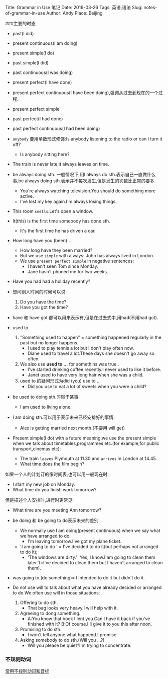 Title: Grammar in Use 笔记
Date: 2016-03-26
Tags: 英语,语法
Slug: notes-of-grammar-in-use
Author: Andy
Place: Beijing

###主要的时态
* past(I did)
* present continuous(I am doing)
* present simple(I do)
* past simple(I did)
* past continuous(I was doing)
* present perfect(I have done)
* present perfect continuous(I have been doing),强调从过去到现在的一个过程.
* present perfect simple 
* past perfect(I had done)
* past perfect continuous(I had been doing)

* `anybody` 要用单数形式修饰:Is anybody listening to the radio or can I turn it off?
    * Is anybody sitting here?
* The train is never late,it always leaves on time.
* be always doing sth.
    一般情况下,用I always do sth.表示自己一直做什么事,be always doing sth.表示并不每次发生,但是发生的次数比正常的要多.
    * You're always watching television.You should do something more active.
    * I've lost my key again.I'm always losing things.
* This room `smells`.Let's open a window.
* It(this) is the first time somebody has done sth.
    * It's the first time he has driven a car.
* How long have you (been)...
    * How long have they been married?
    * But we use `simple` with always: John has always lived in London.
    * We use `present perfect simple` in negative sentences:
        * I haven't seen Tom since Monday.
        * Jane hasn't phoned me for two weeks.
* Have you had had a holiday recently?
* 想问别人时间的时候可以说:
    1. Do you have the time?
    2. Have you got the time?
* have 和 have got 都可以用来表示有,但是在过去式中,用had(不用had got).
* used to
    1. "Something used to happen" = something happened regularly in the past but no longer happens.
        * I used to play tennis a lot but I don't play often now.
        * Diane used to travel a lot.These days she doesn't go away so often.
    2. We also use **used to ...** for somethins was true .
        * I've started drinking coffee recently.I never used to like it before.
        * Janet used to have very long hair when she was a child.
    3. used to 的疑问形式为did (you) use to ...
        * Did you use to eat a lot of sweets when you were a child?
* be used to doing sth.习惯于某事
   * I am used to living alone.
* I am doing sth.可以用于表示未来已经安排好的事情.
    * Alex is getting married next month.(不要用 will get)
* Present simple(I do) with a future meaning:we use the present simple when we talk about timetables,programmes etc.(for example,for public transport,cinemas etc):
    * The train `leaves` Plymouth at 11.30 and `arrives` in London at 14.45.
    * What time does the film begin?

如果一个人的计划订的像时间表,也可以用一般现在时:

* I start my new job on Monday.
* What time do you finish work tomorrow?

但是描述个人安排时,进行时更常见:

* What time are you meeting Ann tomorrow?

* be doing 和 be going to do表示未来的差别
    * We normally use I am doing(present continuous) when we say what we have arranged to do.
        * I'm leaving tomorrow.I've got my plane ticket.
    * 'I am going to do ' = I've decided to do it(but perhaps not arranged to do it);
        * 'The windows are dirty.' 'Yes, I know.I'am going to clean them later.'(=I've decided to clean them but I haven't arranged to clean them).
* was going to (do something)= I intended to do it but didn't do it.
* Do not use will to talk about what you have already decided or arranged to do.We often use will in those situations:
    1. Offering to do sth.
        * That bag looks very heavy.I will help with it.
    2. Agreeing to dong something.
        * A:You know that book I lent you.Can I have it back if you've finished with it? B:Of course.I'll give it to you this after noon.
    3. Promising to do sth.
        * I won't tell anyone what happend.I promise.
    4. Asking somebody to do sth.(Will you ...?)
        * Will you please be quiet?I'm trying to concentrate.
            
   
    

### 不规则动词
[常用不规则动词和音标](https://drive.google.com/file/d/1SVEDIVSxgNnAzOue1fjUx47RJrohZwAS/view?usp=sharing)

